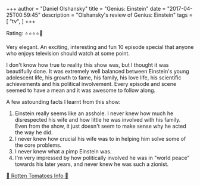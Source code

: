 +++
author = "Daniel Olshansky"
title = "Genius: Einstein"
date = "2017-04-25T00:59:45"
description = "Olshansky's review of Genius: Einstein"
tags = [
    "tv",
]
+++

Rating: ⭐⭐⭐⭐🌟

Very elegant. An exciting, interesting and fun 10 episode special that anyone who enjoys television should watch at some point.

I don't know how true to reality this show was, but I thought it was beautifully done. It was extremely well balanced between Einstein's young adolescent life, his growth to fame, his family, his love life, his scientific achievements and his political involvement. Every episode and scene seemed to have a mean and it was awesome to follow along.

A few astounding facts I learnt from this show:
1. Einstein really seems like an asshole. I never knew how much he disrespected his wife and how little he was involved with his family. Even from the show, it just doesn't seem to make sense why he acted the way he did.
2. I never knew how crucial his wife was to in helping him solve some of the core problems.
3. I never knew what a pimp Einstein was.
4. I'm very impressed by how politically involved he was in "world peace" towards his later years, and never knew he was such a zionist.

[🍅 Rotten Tomatoes Info 🍅](https://www.rottentomatoes.com//tv/genius/s01)
